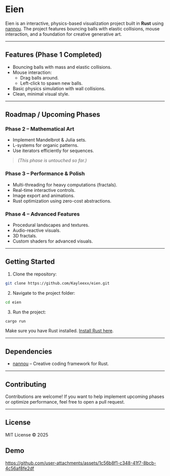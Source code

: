 # Eien

Eien is an interactive, physics-based visualization project built in **Rust** using [nannou](https://nannou.cc/). The project features bouncing balls with elastic collisions, mouse interaction, and a foundation for creative generative art.

---

## Features (Phase 1 Completed)

- Bouncing balls with mass and elastic collisions.
- Mouse interaction:
  - Drag balls around.
  - Left-click to spawn new balls.
- Basic physics simulation with wall collisions.
- Clean, minimal visual style.

---

## Roadmap / Upcoming Phases

### Phase 2 – Mathematical Art
- Implement Mandelbrot & Julia sets.
- L-systems for organic patterns.
- Use iterators efficiently for sequences.
> *(This phase is untouched so far.)*

### Phase 3 – Performance & Polish
- Multi-threading for heavy computations (fractals).
- Real-time interactive controls.
- Image export and animations.
- Rust optimization using zero-cost abstractions.

### Phase 4 – Advanced Features
- Procedural landscapes and textures.
- Audio-reactive visuals.
- 3D fractals.
- Custom shaders for advanced visuals.

---

## Getting Started

1. Clone the repository:
```bash
git clone https://github.com/Kayleexx/eien.git
````

2. Navigate to the project folder:

```bash
cd eien
```

3. Run the project:

```bash
cargo run
```

Make sure you have Rust installed. [Install Rust here](https://www.rust-lang.org/tools/install).

---

## Dependencies

* [nannou](https://crates.io/crates/nannou) – Creative coding framework for Rust.

---

## Contributing

Contributions are welcome! If you want to help implement upcoming phases or optimize performance, feel free to open a pull request.

---

## License

MIT License © 2025

## Demo
https://github.com/user-attachments/assets/1c56b8f1-c348-41f7-8bcb-4c56af8fe2df

